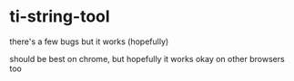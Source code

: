 # ti-string-tool
there's a few bugs but it works (hopefully)

should be best on chrome, but hopefully it works okay on other browsers too
